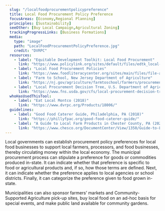 ```yaml
---
  slug: "/localfoodprocurementpolicypreference"
  title: Local Food Procurement Policy Preference
  focusAreas: [Economy,Regional Planning]
  principles: [Sustainability]
  seeOther: [Buy Local Campaign,Agricultural Zoning]
  trackingProgressLinks: [Business Formations]
  media: 
    type: "image"
    path: "LocalFoodProcurementPolicyPreference.jpg"
    credit: "DVRPC"
  resources: 
    - label: "Equitable Development Toolkit: Local Food Procurement"
      link: "https://www.policylink.org/sites/default/files/edtk_local-food-procurement.pdf"
    - label: "Local Food Procurement Policies"
      link: "https://www.foodliteracycenter.org/sites/main/files/file-attachments/procurement.pdf"
    - label: "Farm to School, New Jersey Department of Agriculture"
      link: "https://nj.gov/agriculture/farmtoschool/farmers/procurement/"
    - label: "​​Local Procurement Decision Tree, U.S. Department of Agriculture"
      link: "https://www.fns.usda.gov/cfs/local-procurement-decision-tree"
  whoHasUsedThisTool: 
    - label: "Eat Local Montco (2018)"
      link: "https://www.dvrpc.org/Products/18006/"
  guidelines: 
    - label: "Good Food Caterer Guide, Philadelphia, PA (2018)"
      link: "https://phillyfpac.org/good-food-caterer-guide/"
    - label: "A Guide to Local Farm Products in Chester County, PA (2020)"
      link: "https://www.chesco.org/DocumentCenter/View/1350/Guide-to-Local-Farm-Products-2020?bidId="
---
```


Local governments can establish procurement policy preferences for local food businesses to support local farmers, processors, and food businesses, thereby circulating money within the local economy. The municipal procurement process can stipulate a preference for goods or commodities produced in-state. It can indicate whether that preference is specific to food or agricultural products and, if so, how those terms are defined. Next, it can indicate whether the preference applies to local agencies or school districts. Finally, it can categorize the preference given to food grown in-state.

Municipalities can also sponsor farmers’ markets and Community-Supported Agriculture pick-up sites, buy local food on an ad-hoc basis for special events, and make public land available for community gardens.

